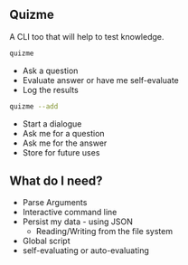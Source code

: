 ## Quizme

A CLI too that will help to test knowledge.

```sh
quizme
```

- Ask a question
- Evaluate answer or have me self-evaluate
- Log the results

```sh
quizme --add
```

- Start a dialogue
- Ask me for a question
- Ask me for the answer
- Store for future uses


## What do I need?

- Parse Arguments
- Interactive command line
- Persist my data - using JSON
  - Reading/Writing from the file system
- Global script
- self-evaluating or auto-evaluating
